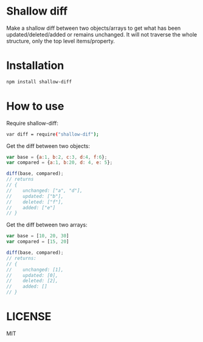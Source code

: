 Shallow diff
=============

Make a shallow diff between two objects/arrays to get what has been updated/deleted/added or remains unchanged.
It will not traverse the whole structure, only the top level items/property.

Installation
============

```bash
npm install shallow-diff
```

How to use
==========

Require shallow-diff:

```bash
var diff = require("shallow-dif");
```

Get the diff between two objects:

```js
var base = {a:1, b:2, c:3, d:4, f:6};
var compared = {a:1, b:20, d: 4, e: 5};

diff(base, compared);
// returns
// {
//    unchanged: ["a", "d"],
//    updated: ["b"],
//    deleted: ["f"],
//    added: ["e"]
// }
```

Get the diff between two arrays:

```js
var base = [10, 20, 30]
var compared = [15, 20]

diff(base, compared);
// returns:
// {
//    unchanged: [1],
//    updated: [0],
//    deleted: [2],
//    added: []
// }
```

LICENSE
=======

MIT

